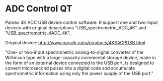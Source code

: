 # ADC Control QT
Parsec 4K ADC USB device control software. It support one and two-input devices with original descriptions "USB_spectrometric_ADC_4K" and "USB_spectrometric_4ADC_4K".

Original device: http://www.parsek.ru/ru/products/4KSACPUSB.html

"One- or two-input spectrometric analog-to-digital converter of the Wilkinson type with a large-capacity incremental storage device, made in the form of an external device connected to the USB port, is designed to convert microsecond pulses into a digital code and accumulate spectrometric information using only the power supply of the USB port."
